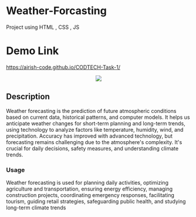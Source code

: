 # Weather-Forcasting
Project using HTML , CSS , JS

# Demo Link 
https://airish-code.github.io/CODTECH-Task-1/



<div align="center" m-5>
  <kbd>
    <img src="https://airish-code.github.io/CODETECH-Task-2/" />
  </kbd>
</div>

## Description

Weather forecasting is the prediction of future atmospheric conditions based on current data, historical patterns, and computer models. It helps us anticipate weather changes for short-term planning and long-term trends, using technology to analyze factors like temperature, humidity, wind, and precipitation. Accuracy has improved with advanced technology, but forecasting remains challenging due to the atmosphere's complexity. It's crucial for daily decisions, safety measures, and understanding climate trends.



### Usage

Weather forecasting is used for planning daily activities, optimizing agriculture and transportation, ensuring energy efficiency, managing construction projects, coordinating emergency responses, facilitating tourism, guiding retail strategies, safeguarding public health, and studying long-term climate trends








